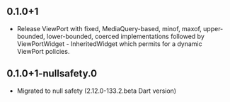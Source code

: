 ## 0.1.0+1
  * Release ViewPort with fixed, MediaQuery-based, minof, maxof, upper-bounded, lower-bounded, coerced implementations
  followed by ViewPortWidget - InheritedWidget which permits for a dynamic ViewPort policies.
## 0.1.0+1-nullsafety.0
  * Migrated to null safety (2.12.0-133.2.beta Dart version)